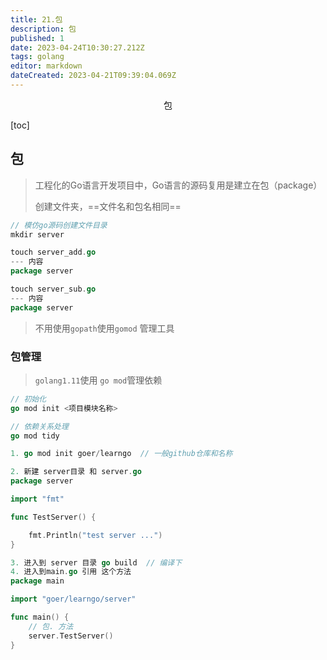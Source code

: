 ```yaml
---
title: 21.包
description: 包
published: 1
date: 2023-04-24T10:30:27.212Z
tags: golang
editor: markdown
dateCreated: 2023-04-21T09:39:04.069Z
---
```


<center>包</center>





[toc]





## 包

> 工程化的Go语言开发项目中，Go语言的源码复用是建立在包（package）
>
> 创建文件夹，==文件名和包名相同==

```go
// 模仿go源码创建文件目录
mkdir server

touch server_add.go
--- 内容
package server

touch server_sub.go
--- 内容
package server
```

> 不用使用`gopath`使用`gomod` 管理工具



### 包管理

> `golang1.11`使用 `go mod`管理依赖

```go
// 初始化
go mod init <项目模块名称>

// 依赖关系处理
go mod tidy
```

```go
1. go mod init goer/learngo  // 一般github仓库和名称

2. 新建 server目录 和 server.go 
package server

import "fmt"

func TestServer() {

	fmt.Println("test server ...")
}

3. 进入到 server 目录 go build  // 编译下
4. 进入到main.go 引用 这个方法
package main

import "goer/learngo/server"

func main() {
	// 包. 方法
	server.TestServer()
}
```















